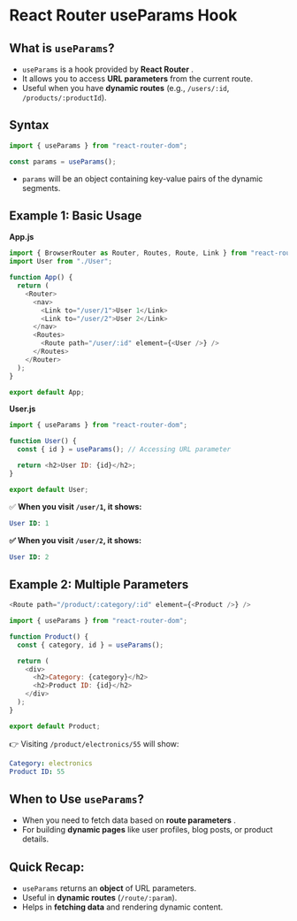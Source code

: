 # React Router useParams Hook

## What is `useParams`?

* `useParams` is a hook provided by  **React Router** .
* It allows you to access **URL parameters** from the current route.
* Useful when you have **dynamic routes** (e.g., `/users/:id`, `/products/:productId`).

## Syntax

```javascript
import { useParams } from "react-router-dom";

const params = useParams();
```

* `params` will be an object containing key-value pairs of the dynamic segments.

## Example 1: Basic Usage

**App.js**

```javascript
import { BrowserRouter as Router, Routes, Route, Link } from "react-router-dom";
import User from "./User";

function App() {
  return (
    <Router>
      <nav>
        <Link to="/user/1">User 1</Link>
        <Link to="/user/2">User 2</Link>
      </nav>
      <Routes>
        <Route path="/user/:id" element={<User />} />
      </Routes>
    </Router>
  );
}

export default App;
```

**User.js**

```javascript
import { useParams } from "react-router-dom";

function User() {
  const { id } = useParams(); // Accessing URL parameter

  return <h2>User ID: {id}</h2>;
}

export default User;
```

✅ **When you visit `/user/1`, it shows:**

```sql
User ID: 1
```

**✅ When you visit `/user/2`, it shows:**

```sql
User ID: 2
```

## Example 2: Multiple Parameters

```javascript
<Route path="/product/:category/:id" element={<Product />} />
```

```javascript
import { useParams } from "react-router-dom";

function Product() {
  const { category, id } = useParams();

  return (
    <div>
      <h2>Category: {category}</h2>
      <h2>Product ID: {id}</h2>
    </div>
  );
}

export default Product;
```

👉 Visiting `/product/electronics/55` will show:

```yaml
Category: electronics
Product ID: 55
```

## When to Use `useParams`?

* When you need to fetch data based on  **route parameters** .
* For building **dynamic pages** like user profiles, blog posts, or product details.

## Quick Recap:

* `useParams` returns an **object** of URL parameters.
* Useful in **dynamic routes** (`/route/:param`).
* Helps in **fetching data** and rendering dynamic content.
